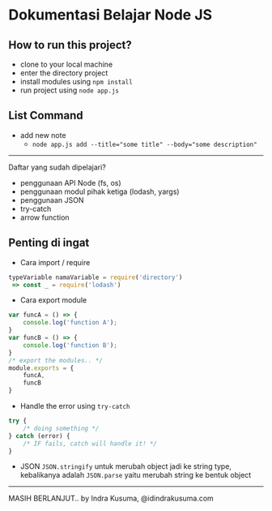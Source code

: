 # Dokumentasi Belajar Node JS

## How to run this project?
- clone to your local machine
- enter the directory project
- install modules using `npm install`
- run project using `node app.js`

## List Command
- add new note
  - `node app.js add --title="some title" --body="some description"`

---

Daftar yang sudah dipelajari?
- penggunaan API Node (fs, os)
- penggunaan modul pihak ketiga (lodash, yargs)
- penggunaan JSON
- try-catch
- arrow function

## Penting di ingat
- Cara import / require

```javascript
typeVariable namaVariable = require('directory') 
 => const _ = require('lodash')
```

- Cara export module

```javascript
var funcA = () => {
    console.log('function A');
}
var funcB = () => {
    console.log('function B');
}
/* export the modules.. */
module.exports = {
    funcA,
    funcB
}
```

- Handle the error using `try-catch`
```javascript
try {
    /* doing something */
} catch (error) {
    /* IF fails, catch will handle it! */
}

```

- JSON
`JSON.stringify` untuk merubah object jadi ke string type, kebalikanya adalah `JSON.parse` yaitu merubah string ke bentuk object

---
MASIH BERLANJUT..
by Indra Kusuma, @idindrakusuma.com